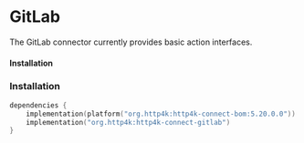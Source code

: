 # GitLab

The GitLab connector currently provides basic action interfaces.

#### Installation

### Installation

```kotlin
dependencies {
    implementation(platform("org.http4k:http4k-connect-bom:5.20.0.0"))
    implementation("org.http4k:http4k-connect-gitlab")
}
```
